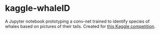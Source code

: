 # kaggle-whaleID
A Jupyter notebook prototyping a conv-net trained to identify species of whales based on pictures of their tails. Created for [this Kaggle competition](https://www.kaggle.com/c/whale-categorization-playground).
